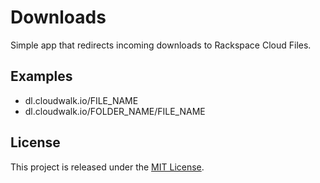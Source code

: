 # Downloads

Simple app that redirects incoming downloads to Rackspace Cloud Files.

## Examples

- dl.cloudwalk.io/FILE_NAME
- dl.cloudwalk.io/FOLDER_NAME/FILE_NAME

## License

This project is released under the [MIT License](https://opensource.org/licenses/MIT).
